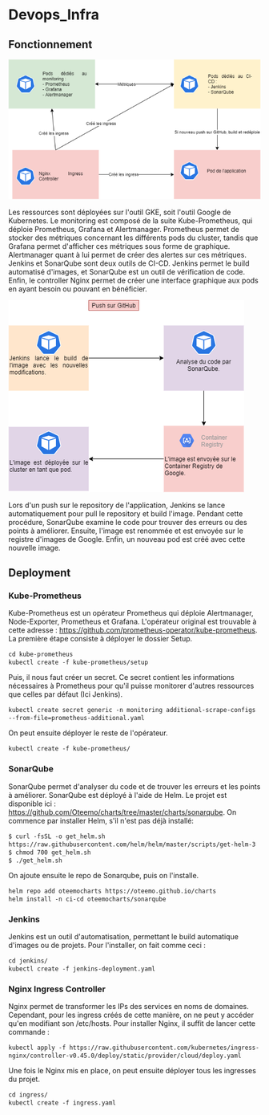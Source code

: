 # Devops_Infra

## Fonctionnement

![PushGitHub](infra.png)

Les ressources sont déployées sur l'outil GKE, soit l'outil Google de Kubernetes. Le monitoring est composé de la suite Kube-Prometheus, qui déploie Prometheus, Grafana et Alertmanager. Prometheus permet de stocker des métriques concernant les différents pods du cluster, tandis que Grafana permet d'afficher ces métriques sous forme de graphique. Alertmanager quant à lui permet de créer des alertes sur ces métriques.
Jenkins et SonarQube sont deux outils de CI-CD. Jenkins permet le build automatisé d'images, et SonarQube est un outil de vérification de code. Enfin, le controller Nginx permet de créer une interface graphique aux pods en ayant besoin ou pouvant en bénéficier. 

![PushGitHub](PushGitHub.png)

Lors d'un push sur le repository de l'application, Jenkins se lance automatiquement pour pull le repository et build l'image. Pendant cette procédure, SonarQube examine le code pour trouver des erreurs ou des points à améliorer. Ensuite, l'image est renommée et est envoyée sur le registre d'images de Google. Enfin, un nouveau pod est créé avec cette nouvelle image. 

## Deployment

### Kube-Prometheus

Kube-Prometheus est un opérateur Prometheus qui déploie Alertmanager, Node-Exporter, Prometheus et Grafana. L'opérateur original est trouvable à cette adresse : https://github.com/prometheus-operator/kube-prometheus.
La première étape consiste à déployer le dossier Setup.

```
cd kube-prometheus
kubectl create -f kube-prometheus/setup
```

Puis, il nous faut créer un secret. Ce secret contient les informations nécessaires à Prometheus pour qu'il puisse monitorer d'autres ressources que celles par défaut (Ici Jenkins). 

```
kubectl create secret generic -n monitoring additional-scrape-configs --from-file=prometheus-additional.yaml
```
On peut ensuite déployer le reste de l'opérateur.

```
kubectl create -f kube-prometheus/
```

### SonarQube

SonarQube permet d'analyser du code et de trouver les erreurs et les points à améliorer.
SonarQube est déployé à l'aide de Helm. Le projet est disponible ici : https://github.com/Oteemo/charts/tree/master/charts/sonarqube.
On commence par installer Helm, s'il n'est pas déjà installé: 

```
$ curl -fsSL -o get_helm.sh https://raw.githubusercontent.com/helm/helm/master/scripts/get-helm-3
$ chmod 700 get_helm.sh
$ ./get_helm.sh
```
On ajoute ensuite le repo de Sonarqube, puis on l'installe.

```
helm repo add oteemocharts https://oteemo.github.io/charts
helm install -n ci-cd oteemocharts/sonarqube
```

### Jenkins

Jenkins est un outil d'automatisation, permettant le build automatique d'images ou de projets. 
Pour l'installer, on fait comme ceci :

```
cd jenkins/
kubectl create -f jenkins-deployment.yaml
```
### Nginx Ingress Controller

Nginx permet de transformer les IPs des services en noms de domaines. Cependant, pour les ingress créés de cette manière, on ne peut y accéder qu'en modifiant son /etc/hosts.
Pour installer Nginx, il suffit de lancer cette commande : 

```
kubectl apply -f https://raw.githubusercontent.com/kubernetes/ingress-nginx/controller-v0.45.0/deploy/static/provider/cloud/deploy.yaml
```

Une fois le Nginx mis en place, on peut ensuite déployer tous les ingresses du projet.

```
cd ingress/
kubectl create -f ingress.yaml
```
